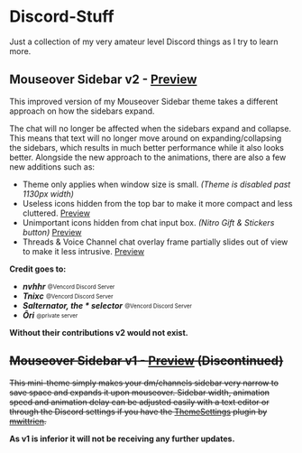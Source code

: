 # Discord-Stuff

Just a collection of my very amateur level Discord things as I try to learn more.

## __Mouseover Sidebar v2__ - [Preview](https://imgur.com/y962mRI)
This improved version of my Mouseover Sidebar theme takes a different approach on how the sidebars expand.

The chat will no longer be affected when the sidebars expand and collapse. 
This means that text will no longer move around on expanding/collapsing the sidebars, which results in much better performance while it also looks better.
Alongside the new approach to the animations, there are also a few new additions such as:
+ Theme only applies when window size is small. _(Theme is disabled past 1130px width)_
+ Useless icons hidden from the top bar to make it more compact and less cluttered. [Preview](https://i.imgur.com/7oHnRf8.png) 
+ Unimportant icons hidden from chat input box. _(Nitro Gift & Stickers button)_ [Preview](https://i.imgur.com/DJRSllM.png)
+ Threads & Voice Channel chat overlay frame partially slides out of view to make it less intrusive. [Preview](https://imgur.com/a/yyaO8w6)

__Credit goes to:__
- ___nvhhr___  <sub><sup>@Vencord Discord Server</sup></sup>
- ___Tnixc___  <sub><sup>@Vencord Discord Server</sub></sup>
- ___Salternator, the * selector___  <sub><sup>@Vencord Discord Server</sub></sup>
- ___Ôri___  <sub><sup>@private server</sub></sup>

__Without their contributions v2 would not exist.__


## ~~__Mouseover Sidebar v1__ - [Preview](https://imgur.com/a/ecWkt7O) (Discontinued)~~
~~This mini-theme simply makes your dm/channels sidebar very narrow to save space and expands it upon mouseover.
Sidebar width, animation speed and animation delay can be adjusted easily with a text editor or through the Discord settings if you have the [ThemeSettings](https://github.com/mwittrien/BetterDiscordAddons/tree/master/Plugins/ThemeSettings) plugin by [mwittrien](https://github.com/mwittrien).~~

__As v1 is inferior it will not be receiving any further updates.__
